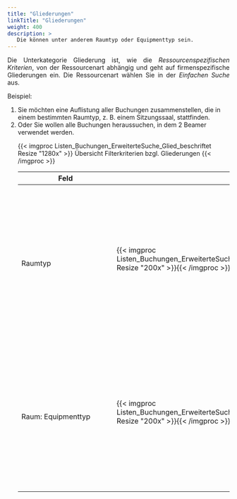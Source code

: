```yaml
---
title: "Gliederungen"
linkTitle: "Gliederungen"
weight: 400
description: >
   Die können unter anderem Raumtyp oder Equipmenttyp sein.
---
```

<p style="text-align: justify"> Die Unterkategorie Gliederung ist, wie die <i>Ressourcenspezifischen Kriterien</i>, von der Ressourcenart abhängig und geht auf firmenspezifische Gliederungen ein. Die Ressourcenart wählen Sie in der <i>Einfachen Suche</i> aus. </p>

Beispiel:

<p style="text-align: justify">
<ol> 
<li> Sie möchten eine Auflistung aller Buchungen zusammenstellen, die in einem bestimmten Raumtyp, z. B. einem Sitzungssaal, stattfinden. </li>
<li> Oder Sie wollen alle Buchungen heraussuchen, in dem 2 Beamer verwendet werden. </li>
</p>

{{< imgproc Listen_Buchungen_ErweiterteSuche_Glied_beschriftet Resize "1280x" >}}
Übersicht Filterkriterien bzgl. Gliederungen
{{< /imgproc >}}

|<div style="width:200px">Feld</div>|<div style="width:200px"></div>|Funktion|
|---|---|---|
|</br>Raumtyp|{{< imgproc Listen_Buchungen_ErweiterteSuche_Glied_Raumtyp Resize "200x" >}}{{< /imgproc >}}|</br><p style="text-align: justify"> Über die Schnellauswahl wählen Sie einen Raumtypen aus (z.B. einen Sitzungssaal), um alle Buchungen, die in diesem Raumtyp stattfinden, anzeigen zu lassen. </p>|
|</br>Raum: Equipmenttyp|{{< imgproc Listen_Buchungen_ErweiterteSuche_Glied_RaumEquiptyp Resize "200x" >}}{{< /imgproc >}}|</br><p style="text-align: justify"> Über die Schnellauswahl wählen Sie einen Equipmentyp (z.B. die Anzahl der Beamer), um alle Buchungen anzeigen zu lassen, in welchen 2 Beamer verwendet werden. </p>|
